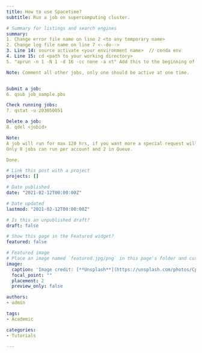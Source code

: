 ```yaml
---
title: How to use Spacetime?
subtitle: Run a job on supercomputing cluster. 

# Summary for listings and search engines
summary: 
1. Change error file name on line 2 <to any temporary name>
2. Change log file name on line 7 <--do-->
3. Line 14: source activate <your environment name>  // conda env
4. Line 15: cd <path to your working directory>
5. "aprun -n 1 -N 1 -d 16 -cc none -a xt" Add this to the beginning of your python command and write it in place of any of the previously written jobs.

Note: Comment all other jobs, only one should be active at one time.


Submit a job:
6. qsub job_sample.pbs

Check running jobs:
7. qstat -u 203050051

Delete a job:
8. qdel <jobid>

Note: 
A job will run for max 120 hrs, if you want more a special request will be required over mail. 
Only 8 jobs can run per account and 2 in Queue.

Done.

# Link this post with a project
projects: []

# Date published
date: "2021-02-12T00:00:00Z"

# Date updated
lastmod: "2021-02-12T00:00:00Z"

# Is this an unpublished draft?
draft: false

# Show this page in the Featured widget?
featured: false

# Featured image
# Place an image named `featured.jpg/png` in this page's folder and customize its options here.
image:
  caption: 'Image credit: [**Unsplash**](https://unsplash.com/photos/CpkOjOcXdUY)'
  focal_point: ""
  placement: 2
  preview_only: false

authors:
- admin

tags:
- Academic

categories:
- Tutorials

---
```

